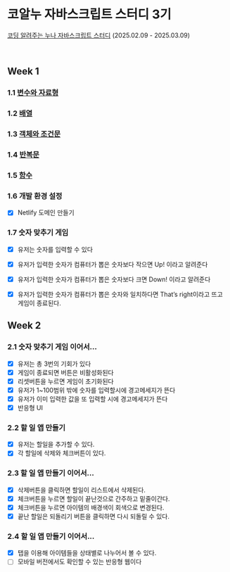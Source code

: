 # 코알누 자바스크립트 스터디 3기
[코딩 알려주는 누나 자바스크립트 스터디](https://codingnoona.thinkific.com/pages/3c7ff4) (2025.02.09 - 2025.03.09)

<br/>

## Week 1
### 1.1 [변수와 자료형](https://hackmd.io/@qEGG2y5qSJeoFpoWLh1Dzw/BJ_D0MwF1x)
### 1.2 [배열](https://hackmd.io/@qEGG2y5qSJeoFpoWLh1Dzw/HyrORqvK1x)
### 1.3 [객체와 조건문](https://hackmd.io/@qEGG2y5qSJeoFpoWLh1Dzw/S1VhFqDFyg)
### 1.4 [반복문](https://hackmd.io/@qEGG2y5qSJeoFpoWLh1Dzw/ByEUFjDFJx)
### 1.5 [함수](https://hackmd.io/@qEGG2y5qSJeoFpoWLh1Dzw/B1pyKXitkg)
### 1.6 개발 환경 설정
  - [x] Netlify 도메인 만들기 
### 1.7 숫자 맞추기 게임

  - [x] 유저는 숫자를 입력할 수 있다
  - [x] 유저가 입력한 숫자가 컴퓨터가 뽑은 숫자보다 작으면 Up! 이라고 알려준다
  - [x] 유저가 입력한 숫자가 컴퓨터가 뽑은 숫자보다 크면 Down! 이라고 알려준다
  - [x] 유저가 입력한 숫자가 컴퓨터가 뽑은 숫자와 일치하다면 That’s right이라고 뜨고 게임이 종료된다.


## Week 2
### 2.1 숫자 맞추기 게임 이어서...
  - [x] 유저는 총 3번의 기회가 있다
  - [x] 게임이 종료되면 버튼은 비활성화된다
  - [x] 리셋버튼을 누르면 게임이 초기화된다
  - [x] 유저가 1~100범위 밖에 숫자를 입력할시에 경고메세지가 뜬다
  - [x] 유저가 이미 입력한 값을 또 입력할 시에 경고메세지가 뜬다
  - [x] 반응형 UI
### 2.2 할 일 앱 만들기
  - [x] 유저는 할일을 추가할 수 있다.
  - [x] 각 할일에 삭제와 체크버튼이 있다.
### 2.3 할 일 앱 만들기 이어서...
  - [x] 삭제버튼을 클릭하면 할일이 리스트에서 삭제된다.
  - [x] 체크버튼을 누르면 할일이 끝난것으로 간주하고 밑줄이간다.
  - [x] 체크버튼을 누르면 아이템의 배경색이 회색으로 변경된다.
  - [x] 끝난 할일은 되돌리기 버튼을 클릭하면 다시 되돌릴 수 있다.
### 2.4 할 일 앱 만들기 이어서...
  - [x] 탭을 이용해 아이템들을 상태별로 나누어서 볼 수 있다.
  - [ ] 모바일 버전에서도 확인할 수 있는 반응형 웹이다
